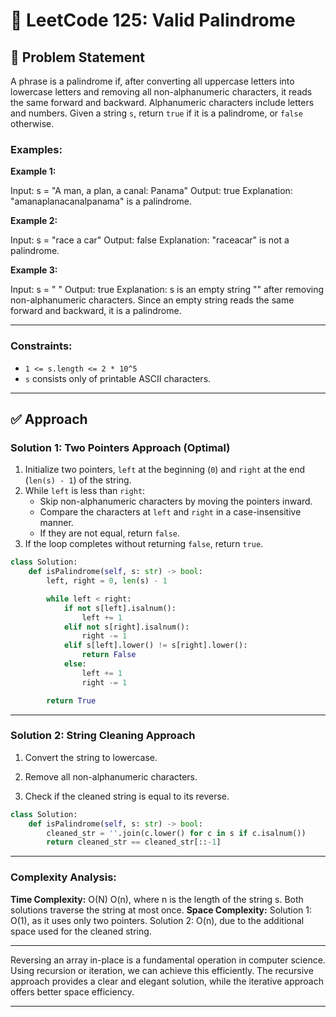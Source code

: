 # 🧩 LeetCode 125: Valid Palindrome

## 🧠 Problem Statement

A phrase is a palindrome if, after converting all uppercase letters into lowercase letters and removing all non-alphanumeric characters, it reads the same forward and backward. Alphanumeric characters include letters and numbers.
Given a string `s`, return `true` if it is a palindrome, or `false` otherwise.

### Examples:

**Example 1:**

Input: s = "A man, a plan, a canal: Panama"
Output: true
Explanation: "amanaplanacanalpanama" is a palindrome.

**Example 2:**

Input: s = "race a car"
Output: false
Explanation: "raceacar" is not a palindrome.

**Example 3:**

Input: s = " "
Output: true
Explanation: s is an empty string "" after removing non-alphanumeric characters.
Since an empty string reads the same forward and backward, it is a palindrome.

---

### Constraints:

- `1 <= s.length <= 2 * 10^5`
- `s` consists only of printable ASCII characters.

---

## ✅ Approach

### Solution 1: Two Pointers Approach (Optimal)

1. Initialize two pointers, `left` at the beginning (`0`) and `right` at the end (`len(s) - 1`) of the string.
2. While `left` is less than `right`:
   - Skip non-alphanumeric characters by moving the pointers inward.
   - Compare the characters at `left` and `right` in a case-insensitive manner.
   - If they are not equal, return `false`.
3. If the loop completes without returning `false`, return `true`.

```python
class Solution:
    def isPalindrome(self, s: str) -> bool:
        left, right = 0, len(s) - 1

        while left < right:
            if not s[left].isalnum():
                left += 1
            elif not s[right].isalnum():
                right -= 1
            elif s[left].lower() != s[right].lower():
                return False
            else:
                left += 1
                right -= 1

        return True

```
---

### Solution 2: String Cleaning Approach

1. Convert the string to lowercase.

2. Remove all non-alphanumeric characters.

3. Check if the cleaned string is equal to its reverse.

```python
class Solution:
    def isPalindrome(self, s: str) -> bool:
        cleaned_str = ''.join(c.lower() for c in s if c.isalnum())
        return cleaned_str == cleaned_str[::-1]

```
---

### Complexity Analysis:
**Time Complexity:** O(N)
O(n), where n is the length of the string s. Both solutions traverse the string at most once.
**Space Complexity:** 
Solution 1: O(1), as it uses only two pointers.
Solution 2: O(n), due to the additional space used for the cleaned string.

---

Reversing an array in-place is a fundamental operation in computer science. Using recursion or iteration, we can achieve this efficiently. The recursive approach provides a clear and elegant solution, while the iterative approach offers better space efficiency.

---
